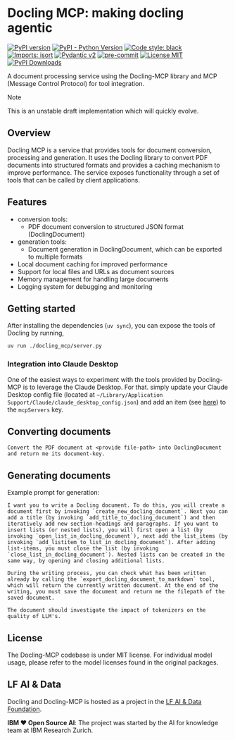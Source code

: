 # Docling MCP: making docling agentic 

[![PyPI version](https://img.shields.io/pypi/v/docling-mcp)](https://pypi.org/project/docling-mcp/)
[![PyPI - Python Version](https://img.shields.io/pypi/pyversions/docling-mcp)](https://pypi.org/project/docling-mcp/)
[![Code style: black](https://img.shields.io/badge/code%20style-black-000000.svg)](https://github.com/psf/black)
[![Imports: isort](https://img.shields.io/badge/%20imports-isort-%231674b1?style=flat&labelColor=ef8336)](https://pycqa.github.io/isort/)
[![Pydantic v2](https://img.shields.io/endpoint?url=https://raw.githubusercontent.com/pydantic/pydantic/main/docs/badge/v2.json)](https://pydantic.dev)
[![pre-commit](https://img.shields.io/badge/pre--commit-enabled-brightgreen?logo=pre-commit&logoColor=white)](https://github.com/pre-commit/pre-commit)
[![License MIT](https://img.shields.io/github/license/docling-project/docling-mcp)](https://opensource.org/licenses/MIT)
[![PyPI Downloads](https://static.pepy.tech/badge/docling-mcp/month)](https://pepy.tech/projects/docling-mcp)

A document processing service using the Docling-MCP library and MCP (Message Control Protocol) for tool integration.

 > [!NOTE]
> This is an unstable draft implementation which will quickly evolve.

## Overview

Docling MCP is a service that provides tools for document conversion, processing and generation. It uses the Docling library to convert PDF documents into structured formats and provides a caching mechanism to improve performance. The service exposes functionality through a set of tools that can be called by client applications.

## Features

- conversion tools:
    - PDF document conversion to structured JSON format (DoclingDocument)
- generation tools:
    - Document generation in DoclingDocument, which can be exported to multiple formats
- Local document caching for improved performance
- Support for local files and URLs as document sources
- Memory management for handling large documents
- Logging system for debugging and monitoring

## Getting started

After installing the dependencies (`uv sync`), you can expose the tools of Docling by running,

```sh
uv run ./docling_mcp/server.py
```

### Integration into Claude Desktop

One of the easiest ways to experiment with the tools provided by Docling-MCP is to leverage the Claude Desktop. For that. simply update your Claude Desktop config file (located at `~/Library/Application Support/Claude/claude_desktop_config.json`) and add an item (see [here](docs/integrations/claude_desktop_config.json)) to the `mcpServers` key. 

## Converting documents

```prompt
Convert the PDF document at <provide file-path> into DoclingDocument and return me its document-key.
```

## Generating documents

Example prompt for generation:

```prompt
I want you to write a Docling document. To do this, you will create a document first by invoking `create_new_docling_document`. Next you can add a title (by invoking `add_title_to_docling_document`) and then iteratively add new section-headings and paragraphs. If you want to insert lists (or nested lists), you will first open a list (by invoking `open_list_in_docling_document`), next add the list_items (by invoking `add_listitem_to_list_in_docling_document`). After adding list-items, you must close the list (by invoking `close_list_in_docling_document`). Nested lists can be created in the same way, by opening and closing additional lists.

During the writing process, you can check what has been written already by calling the `export_docling_document_to_markdown` tool, which will return the currently written document. At the end of the writing, you must save the document and return me the filepath of the saved document.

The document should investigate the impact of tokenizers on the quality of LLM's.
```

## License

The Docling-MCP codebase is under MIT license. For individual model usage, please refer to the model licenses found in the original packages.

## LF AI & Data

Docling and Docling-MCP is hosted as a project in the [LF AI & Data Foundation](https://lfaidata.foundation/projects/).

**IBM ❤️ Open Source AI**: The project was started by the AI for knowledge team at IBM Research Zurich.

[docling_document]: https://docling-project.github.io/docling/concepts/docling_document/
[integrations]: https://docling-project.github.io/docling-mcp/integrations/